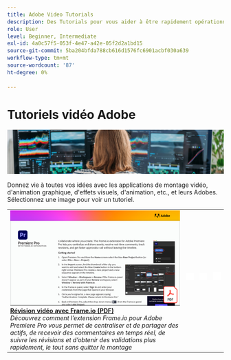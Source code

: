```yaml
---
title: Adobe Video Tutorials
description: Des Tutorials pour vous aider à être rapidement opérationnel sur les produits Adobe DVA
role: User
level: Beginner, Intermediate
exl-id: 4a0c57f5-053f-4e47-a42e-05f2d2a1bd15
source-git-commit: 5ba204bfda788cb616d1576fc6901acbf030a639
workflow-type: tm+mt
source-wordcount: '87'
ht-degree: 0%

---
```


# Tutoriels vidéo Adobe

![Image de héros Creative Cloud](../assets/CCEbanner-DVA.png)

Donnez vie à toutes vos idées avec les applications de montage vidéo, d&#39;animation graphique, d&#39;effets visuels, d&#39;animation, etc., et leurs Adobes. Sélectionnez une image pour voir un tutoriel.

<table>
<tr>
 <td>
   <a href="video-review-frame-io.md">
      <img alt="Révision vidéo avec Frame-io" src="assets/Videoreviewwithframe.png" />
   </a>
    <div>
   <a href="video-review-frame-io.md"><strong>Révision vidéo avec Frame.io (PDF)</strong></a>
    </div>
    <em>Découvrez comment l’extension Frame.io pour Adobe Premiere Pro vous permet de centraliser et de partager des actifs, de recevoir des commentaires en temps réel, de suivre les révisions et d’obtenir des validations plus rapidement, le tout sans quitter le montage </em>
    <br>
  </td>
  <td>
    <img alt="Espaceur" src="../assets/acrobat_PDF_whitespacer_96.png" />
    <div>
    <br>
  </td>
  <td>
    <img alt="Espaceur" src="../assets/acrobat_PDF_whitespacer_96.png" />
    <div>
    <br>
  </td>
  <td>
    <img alt="Espaceur" src="../assets/acrobat_PDF_whitespacer_96.png" />
    <div>
    <br>
  </td>
</tr>
</table>
